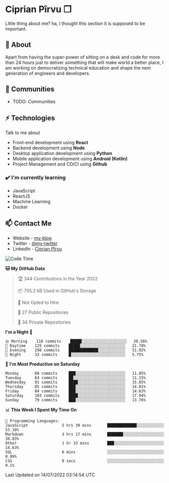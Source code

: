 # Ciprian Pîrvu ❐

Little thing about me? ha, I thought this section it is supposed to be important.

## 🧐 About

Apart from having the super-power of sitting on a desk and code for more than 24 hours just to deliver something that will make world a better place, I am working on democratizing technical education and shape the next generation of engineers and developers.

## 👯 Communities

-   TODO: Communities

## ⚡ Technologies

Talk to me about

-   Front-end development using **React**
-   Backend development using **Node**
-   Desktop application development using **Python**
-   Mobile application development using **Android (Kotlin)**
-   Project Management and CD/CI using **Github**

### ✔️ I'm currently learning

-   JavaScript
-   ReactJS
-   Machine Learning
-   Docker

## 📫 Contact Me

-   Website - [my-blog]()
-   Twitter - [@my-twitter]()
-   LinkedIn - [Ciprian Pîrvu](https://www.linkedin.com/in/p%C3%AErvu-ciprian-cristian-4415991b1/)

<!--START_SECTION:waka-->
![Code Time](http://img.shields.io/badge/Code%20Time-1%2C275%20hrs%209%20mins-blue)

**🐱 My GitHub Data** 

> 🏆 344 Contributions in the Year 2022
 > 
> 📦 755.2 kB Used in GitHub's Storage 
 > 
> 🚫 Not Opted to Hire
 > 
> 📜 27 Public Repositories 
 > 
> 🔑 34 Private Repositories  
 > 
**I'm a Night 🦉** 

```text
🌞 Morning    118 commits    █████░░░░░░░░░░░░░░░░░░░░   20.56% 
🌆 Daytime    125 commits    █████░░░░░░░░░░░░░░░░░░░░   21.78% 
🌃 Evening    298 commits    █████████████░░░░░░░░░░░░   51.92% 
🌙 Night      33 commits     █░░░░░░░░░░░░░░░░░░░░░░░░   5.75%

```
📅 **I'm Most Productive on Saturday** 

```text
Monday       68 commits     ███░░░░░░░░░░░░░░░░░░░░░░   11.85% 
Tuesday      64 commits     ██░░░░░░░░░░░░░░░░░░░░░░░   11.15% 
Wednesday    91 commits     ████░░░░░░░░░░░░░░░░░░░░░   15.85% 
Thursday     85 commits     ███░░░░░░░░░░░░░░░░░░░░░░   14.81% 
Friday       84 commits     ███░░░░░░░░░░░░░░░░░░░░░░   14.63% 
Saturday     103 commits    ████░░░░░░░░░░░░░░░░░░░░░   17.94% 
Sunday       79 commits     ███░░░░░░░░░░░░░░░░░░░░░░   13.76%

```


📊 **This Week I Spent My Time On** 

```text
💬 Programming Languages: 
JavaScript               5 hrs 39 mins       █████████████░░░░░░░░░░░░   53.16% 
Markdown                 3 hrs 17 mins       ███████░░░░░░░░░░░░░░░░░░   30.83% 
Other                    1 hr 33 mins        ███░░░░░░░░░░░░░░░░░░░░░░   14.63% 
SQL                      6 mins              ░░░░░░░░░░░░░░░░░░░░░░░░░   0.99% 
CSS                      0 secs              ░░░░░░░░░░░░░░░░░░░░░░░░░   0.1%

```


 Last Updated on 14/07/2022 03:14:54 UTC
<!--END_SECTION:waka-->

